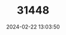 ---
title: "31448"
category: "Diospyros argentea"
draft: false
date: 2024-02-22 13:03:50
languages:
  English: ["Silver-leaved Ebony"]
  Malay: ["Kayu Arang", "Kayu Malam", "Bedil Lalat"]
---